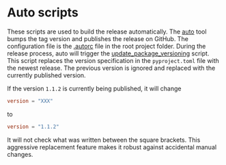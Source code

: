 # Auto scripts

These scripts are used to build the release automatically.
The [auto](https://intuit.github.io/auto/) tool bumps the tag version
and publishes the release on GitHub. The configuration file is the
[.autorc](../.autorc) file in the root project folder. During the
release process, auto will trigger the [update_package_versioning](update_package_versioning.sh)
script. This script replaces the version specification in the `pyproject.toml` file with the
newest release. The previous version is ignored and replaced with the currently published version.

If the version `1.1.2` is currently being published, it will change

```toml
version = "XXX"
```
to
```toml
version = "1.1.2"
```

It will not check what was written between the square brackets.
This aggressive replacement feature makes it robust against accidental manual changes.
